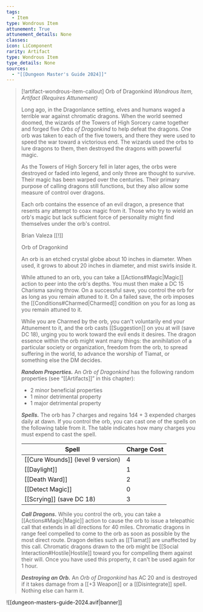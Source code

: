 ```yaml
---
tags:
  - Item
type: Wondrous Item
attunement: True
attunement_details: None
classes:
icon: LiComponent
rarity: Artifact
type: Wondrous Item
type_details: None
sources: 
  - "[[Dungeon Master's Guide 2024]]"
---
```

>[!artifact-wondrous-item-callout] Orb of Dragonkind
>_Wondrous Item, Artifact (Requires Attunement)_
>
>Long ago, in the Dragonlance setting, elves and humans waged a terrible war against chromatic dragons. When the world seemed doomed, the wizards of the Towers of High Sorcery came together and forged five _Orbs of Dragonkind_ to help defeat the dragons. One orb was taken to each of the five towers, and there they were used to speed the war toward a victorious end. The wizards used the orbs to lure dragons to them, then destroyed the dragons with powerful magic.
>
>As the Towers of High Sorcery fell in later ages, the orbs were destroyed or faded into legend, and only three are thought to survive. Their magic has been warped over the centuries. Their primary purpose of calling dragons still functions, but they also allow some measure of control over dragons.
>
>Each orb contains the essence of an evil dragon, a presence that resents any attempt to coax magic from it. Those who try to wield an orb's magic but lack sufficient force of personality might find themselves under the orb's control.
>
>Brian Valeza [[!]]
>
>Orb of Dragonkind
>
>An orb is an etched crystal globe about 10 inches in diameter. When used, it grows to about 20 inches in diameter, and mist swirls inside it.
>
>While attuned to an orb, you can take a [[Actions#Magic\|Magic]] action to peer into the orb's depths. You must then make a DC 15 Charisma saving throw. On a successful save, you control the orb for as long as you remain attuned to it. On a failed save, the orb imposes the [[Conditions#Charmed\|Charmed]] condition on you for as long as you remain attuned to it.
>
>While you are Charmed by the orb, you can't voluntarily end your Attunement to it, and the orb casts [[Suggestion]] on you at will (save DC 18), urging you to work toward the evil ends it desires. The dragon essence within the orb might want many things: the annihilation of a particular society or organization, freedom from the orb, to spread suffering in the world, to advance the worship of Tiamat, or something else the DM decides.
>
>**_Random Properties._** An _Orb of Dragonkind_ has the following random properties (see “[[Artifacts]]” in this chapter):
>
>- 2 minor beneficial properties
>- 1 minor detrimental property
>- 1 major detrimental property
>
>**_Spells._** The orb has 7 charges and regains 1d4 + 3 expended charges daily at dawn. If you control the orb, you can cast one of the spells on the following table from it. The table indicates how many charges you must expend to cast the spell.
>
>|Spell|Charge Cost|
>|---|---|
>|[[Cure Wounds]] (level 9 version)|4|
>|[[Daylight]]|1|
>|[[Death Ward]]|2|
>|[[Detect Magic]]|0|
>|[[Scrying]] (save DC 18)|3|
>
>**_Call Dragons._** While you control the orb, you can take a [[Actions#Magic\|Magic]] action to cause the orb to issue a telepathic call that extends in all directions for 40 miles. Chromatic dragons in range feel compelled to come to the orb as soon as possible by the most direct route. Dragon deities such as [[Tiamat]] are unaffected by this call. Chromatic dragons drawn to the orb might be [[Social Interaction#Hostile\|Hostile]] toward you for compelling them against their will. Once you have used this property, it can't be used again for 1 hour.
>
>**_Destroying an Orb._** An _Orb of Dragonkind_ has AC 20 and is destroyed if it takes damage from a [[+3 Weapon]] or a [[Disintegrate]] spell. Nothing else can harm it.
>


![[dungeon-masters-guide-2024.avif|banner]]
